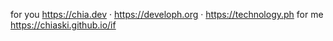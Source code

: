 for you https://chia.dev · https://developh.org · https://technology.ph
for me https://chiaski.github.io/if
